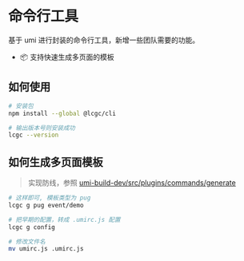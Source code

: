 # 命令行工具

基于 umi 进行封装的命令行工具，新增一些团队需要的功能。

- 📦 支持快速生成多页面的模板

## 如何使用

```bash
# 安装包
npm install --global @lcgc/cli

# 输出版本号则安装成功
lcgc --version
```

## 如何生成多页面模板

> 实现防线，参照 [umi-build-dev/src/plugins/commands/generate](https://github.com/umijs/umi/tree/db13052359/packages/umi-build-dev/src/plugins/commands/generate)

```bash
# 这样即可, 模板类型为 pug
lcgc g pug event/demo

# 把早期的配置，转成 .umirc.js 配置
lcgc g config

# 修改文件名
mv umirc.js .umirc.js
```
